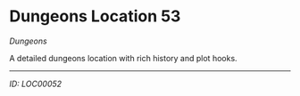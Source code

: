 # Dungeons Location 53

*Dungeons*

A detailed dungeons location with rich history and plot hooks.

---
*ID: LOC00052*